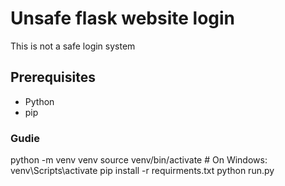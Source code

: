 # Unsafe flask website login
This is not a safe login system
## Prerequisites
- Python
- pip

### Gudie
python -m venv venv
source venv/bin/activate  # On Windows: venv\Scripts\activate
pip install -r requirments.txt
python run.py
